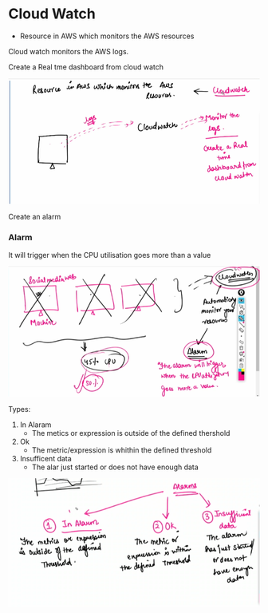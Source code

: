 # Cloud Watch 
- Resource in AWS which monitors the AWS resources

Cloud watch monitors the AWS logs.

Create a Real tme dashboard from cloud watch

![Cloud computing](./images/cloudwatch/cloudwatch.png "Cloud computing image notes")

Create an alarm

### Alarm 
It will trigger when the CPU utilisation goes more than a value

![Cloud computing](./images/cloudwatch/alarm.png "Cloud computing image notes")

Types:
1. In Alaram
     - The metics or expression is outside of the defined thershold
2. Ok
    - The metric/expression is whithin the defined threshold
3. Insufficent data
    - The alar just started or does not have enough data

![Cloud computing](./images/cloudwatch/alarm-types.png "Cloud computing image notes")